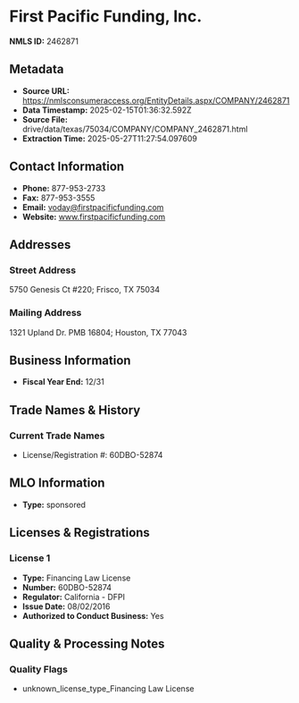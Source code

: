 # First Pacific Funding, Inc.

**NMLS ID:** 2462871

## Metadata
- **Source URL:** https://nmlsconsumeraccess.org/EntityDetails.aspx/COMPANY/2462871
- **Data Timestamp:** 2025-02-15T01:36:32.592Z
- **Source File:** drive/data/texas/75034/COMPANY/COMPANY_2462871.html
- **Extraction Time:** 2025-05-27T11:27:54.097609

## Contact Information
- **Phone:** 877-953-2733
- **Fax:** 877-953-3555
- **Email:** voday@firstpacificfunding.com
- **Website:** www.firstpacificfunding.com

## Addresses
### Street Address
5750 Genesis Ct #220; Frisco, TX 75034

### Mailing Address
1321 Upland Dr. PMB 16804; Houston, TX 77043

## Business Information
- **Fiscal Year End:** 12/31

## Trade Names & History
### Current Trade Names
- License/Registration #: 60DBO-52874

## MLO Information
- **Type:** sponsored

## Licenses & Registrations

### License 1
- **Type:** Financing Law License
- **Number:** 60DBO-52874
- **Regulator:** California - DFPI
- **Issue Date:** 08/02/2016
- **Authorized to Conduct Business:** Yes

## Quality & Processing Notes
### Quality Flags
- unknown_license_type_Financing Law License

